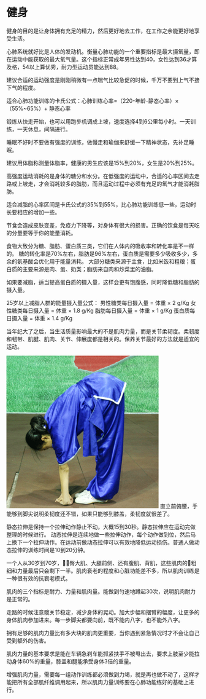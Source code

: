 # 健身

健身的目的是让身体拥有充足的精力，然后更好地去工作，在工作之余能更好地享受生活。

心肺系统就好比是人体的发动机。衡量心肺功能的一个重要指标是最大摄氧量，即在运动中能获取的最大氧气量。这个指标正常成年男性达到40，女性达到36才算及格，54以上算优秀，耐力型运动员能达到88。

建议合适的运动强度是刚刚稍微有一点喘气比较急促的时候，千万不要到上气不接下气的程度。

适合心肺功能训练的卡氏公式：心肺训练心率=（220-年龄-静态心率）×（55%~65%）+ 静态心率

锻炼从快走开始，也可以用跑步机调成上坡，速度选择4到6公里每小时。一天训练，一天休息，间隔进行。

睡眠不好时不要做有强度的训练，做慢走和瑜伽来舒缓一下精神状态，先补足睡眠。


建议用体脂称测量体脂率，健康的男生应该是15%到20%，女生是20%到25%。

高强度运动消耗的是身体的糖分和水分。在低强度的运动中，合适的心率区间去走路或上坡走，才会消耗较多的脂肪，而且运动过程中必须有充足的氧气才能消耗脂肪。

适合减脂的心率区间是卡氏公式的35%到55%，比心肺功能训练低一些，运动时长要相应的增加一些。

节食会造成皮肤变差，免疫力下降等，对身体有很大的损害。正确的饮食是每天吃的分量要等于你的能量消耗。

食物大致分为糖、脂肪、蛋白质三类，它们在人体内的吸收率和转化率是不一样的。
糖的转化率是70%左右，脂肪是96%左右，蛋白质是需要多少吸收多少，多余的氨基酸会优化用于能量消耗。
大部分糖类来源于主食，比如米饭和粗粮；蛋白质的主要来源是肉、蛋、奶类；脂肪来自肉和炒菜里的油脂。

如果要减脂，适当提高蛋白质的摄入量，这样会更有饱腹感，同时降低糖和脂肪的摄入量。

25岁以上减脂人群的能量摄入量公式：
男性糖类每日摄入量 = 体重 × 2 g/Kg
女性糖类每日摄入量 = 体重 × 1.8 g/Kg
脂肪每日摄入量 = 体重 × 1 g/Kg
蛋白质每日摄入量 = 体重 × 1.4 g/Kg

当年纪大了之后，当生活质量影响最大的不是肌肉力量，而是关节柔韧度。柔韧度和韧带、肌腱、肌肉、关节、伸展度都是相关的。保养关节最好的方法就是适宜的运动。

![直立前俯腰](./images/bow.gif)
直立前俯腰，手能够到脚尖说明柔韧度还不错，如果只能够到膝盖，柔韧度就很差了。

静态拉伸是保持一个拉伸动作静止不动，大概15到30秒。静态拉伸应在运动完做整理的时候进行。
动态拉伸是连续地做一些拉伸动作，每个动作做到位，然后马上换下一个拉伸动作。在运动前做动态拉伸可以有效地降低运动损伤。普通人做动态拉伸的训练时间是10到20分钟。

一个人从30岁到70岁，臀大肌、大腿前侧、还有腹肌、背肌，这些肌肉的粗细和力量最后只会剩下一半。肌肉衰老的程度和心脏功能差不多，所以肌肉训练是一种很有效的抗衰老模式。

肌肉的三个指标是耐力、力量和肌肉量。能做到匀速地蹲起30次，说明肌肉耐力是正常的。

走路的时候注意髋关节稳定，减少身体的晃动。加大步幅和摆臂的幅度，让更多的身体肌肉参加进来。每一步脚尖都要向前，既不能内八字，也不能外八字。

拥有足够的肌肉力量比有多大块的肌肉更重要，当你遇到紧急情况时才不会让自己受到额外的伤害。

肌肉力量的基本要求是能在车辆急刹车能抓紧扶手不被甩出去，要求上肢至少能拉动身体60%的重量，膝盖和腿能承受身体3倍的重量。

增强肌肉力量，需要每一组动作训练都必须做到力竭，就是再也做不动了，这样才能把所有全部肌纤维调用起来，所以肌肉力量训练要在心肺功能练好的基础上进行。

